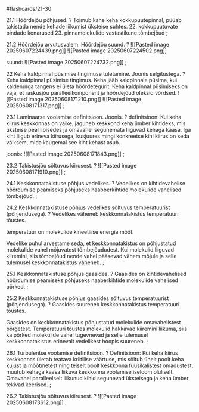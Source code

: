 #flashcards/21-30

21.1 Hõõrdejõu põhjused.
?
Toimub kahe keha kokkupuutepinnal, püüab takistada nende kehade liikumist üksteise suhtes.
22. kokkupuutuvate pindade konarused
23. pinnamolekulide vastastikune tõmbejõud
;

21.2  Hõõrdejõu arvutusvalem. Hõõrdejõu suund.
?
![[Pasted image 20250607224439.png]]
![[Pasted image 20250607224502.png]]

suund:
![[Pasted image 20250607224732.png]]
;

22 Keha kaldpinnal püsimise tingimuse tuletamine. Joonis selgitustega.
?
Keha kaldpinnal püsimise tingimus. Keha jääb kaldpinnale püsima, kui kaldenurga tangens ei ületa hõõrdetegurit.
Keha kaldpinnal püsimiseks on vaja, et raskusjõu paralleelkomponent ja hõõrdejõud oleksid võrdsed.
![[Pasted image 20250608171210.png]]
![[Pasted image 20250608171317.png]]
;

23.1 Laminaarse voolamise definitsioon. Joonis.
?
definitsioon:
Kui keha kiirus keskkonnas on väike, jaguneb keskkond keha ümber kihtideks, mis üksteise
peal libisedes ja omavahel segunemata liiguvad kehaga kaasa. Iga kiht liigub erineva kiirusega, kusjuures mingi konkreetse kihi kiirus on seda väiksem, mida kaugemal see kiht kehast asub.

joonis:
![[Pasted image 20250608171843.png]]
;

23.2 Takistusjõu sõltuvus kiirusest.
?
![[Pasted image 20250608171910.png]]
;

24.1 Keskkonnatakistuse põhjus vedelikes.
?
Vedelikes on kihtidevahelise hõõrdumise peamiseks põhjuseks naabberkihtide molekulide vahelised tõmbejõud.
;

24.2  Keskkonnatakistuse põhjus vedelikes sõltuvus temperatuurist (põhjendusega).
?
Vedelikes väheneb keskkonnatakistus temperatuuri tõustes.

temperatuur on molekulide kineetilise energia mõõt.

Vedelike puhul arvestame seda, et keskkonnatakistus on põhjustatud molekulide vahel mõjuvatest tõmbejõududest. Kui molekulid liiguvad kiiremini, siis tõmbejõud nende vahel pääsevad vähem mõjule ja selle tulemusel
keskkonnatakistus väheneb.
;

25.1 Keskkonnatakistuse põhjus gaasides.
?
Gaasides on kihtidevahelised hõõrdumise peamiseks põhjuseks naaberkihtide molekulide vahelised põrked.
;

25.2 Keskkonnatakistuse põhjus gaasides sõltuvus  temperatuurist (põhjendusega).
?
Gaasides suureneb keskkonnatakistus temperatuuri tõustes.

Gaasides on keskkonnatakistus põhjustatud molekulide omavahelistest põrgetest. Temperatuuri tõustes molekulid hakkavad kiiremini liikuma, siis ka põrked molekulide vahel tugevnevad ja selle tulemusel keskkonnatakistus erinevalt vedelikest hoopis suureneb.
;

26.1 Turbulentse voolamise definitsioon.
?
Definitsioon:
Kui keha kiirus keskkonnas ületab teatava kriitilise väärtuse, mis sõltub ühelt poolt keha kujust ja mõõtmetest ning teiselt poolt
keskkonna füüsikalistest omadustest, muutub kehaga kaasa liikuva keskkonna
voolamise iseloom oluliselt. Omavahel paralleelselt liikunud kihid segunevad
üksteisega ja keha ümber tekivad keerised. 
;

26.2 Takistusjõu sõltuvus kiirusest.
?
![[Pasted image 20250608173612.png]]
;